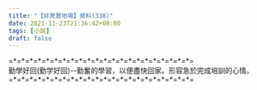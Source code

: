 ```yaml
---
title: "【非真實地場】資料(338)"
date: 2021-11-23T21:36:42+08:00
tags: [小說]
draft: false
---
```


=\*=\*=\*=\*=\*=\*=\*=\*=\*=\*=\*=\*=\*=\*=\*=\*=\*=\*=\*=\*=\*=\*=  
勤學好回(勤学好回)--勤奮的學習，以便盡快回家。形容急於完成培訓的心情。                  
=\*=\*=\*=\*=\*=\*=\*=\*=\*=\*=\*=\*=\*=\*=\*=\*=\*=\*=\*=\*=\*=\*= 